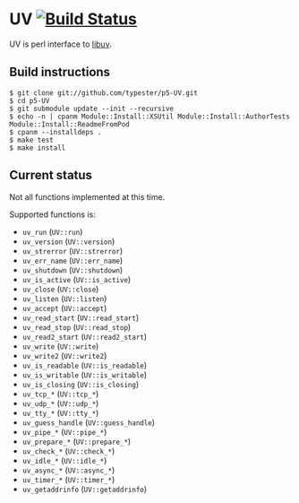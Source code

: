 # UV [![Build Status](https://secure.travis-ci.org/typester/p5-UV.png?branch=master)](http://travis-ci.org/typester/p5-UV)

UV is perl interface to [libuv](https://github.com/joyent/libuv).

## Build instructions

    $ git clone git://github.com/typester/p5-UV.git
    $ cd p5-UV
    $ git submodule update --init --recursive
    $ echo -n | cpanm Module::Install::XSUtil Module::Install::AuthorTests Module::Install::ReadmeFromPod
    $ cpanm --installdeps .
    $ make test
    $ make install

## Current status

Not all functions implemented at this time.

Supported functions is:

* `uv_run` (`UV::run`)
* `uv_version` (`UV::version`)
* `uv_strerror` (`UV::strerror`)
* `uv_err_name` (`UV::err_name`)
* `uv_shutdown` (`UV::shutdown`)
* `uv_is_active` (`UV::is_active`)
* `uv_close` (`UV::close`)
* `uv_listen` (`UV::listen`)
* `uv_accept` (`UV::accept`)
* `uv_read_start` (`UV::read_start`)
* `uv_read_stop` (`UV::read_stop`)
* `uv_read2_start` (`UV::read2_start`)
* `uv_write` (`UV::write`)
* `uv_write2` (`UV::write2`)
* `uv_is_readable` (`UV::is_readable`)
* `uv_is_writable` (`UV::is_writable`)
* `uv_is_closing` (`UV::is_closing`)
* `uv_tcp_*` (`UV::tcp_*`)
* `uv_udp_*` (`UV::udp_*`)
* `uv_tty_*` (`UV::tty_*`)
* `uv_guess_handle` (`UV::guess_handle`)
* `uv_pipe_*` (`UV::pipe_*`)
* `uv_prepare_*` (`UV::prepare_*`)
* `uv_check_*` (`UV::check_*`)
* `uv_idle_*` (`UV::idle_*`)
* `uv_async_*` (`UV::async_*`)
* `uv_timer_*` (`UV::timer_*`)
* `uv_getaddrinfo` (`UV::getaddrinfo`)



